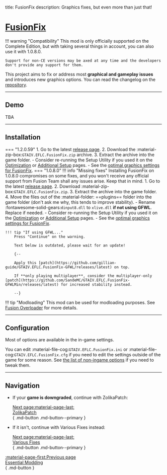 title: FusionFix
description: Graphics fixes, but even more than just that!

# [FusionFix](https://github.com/ThirteenAG/GTAIV.EFLC.FusionFix)

!!! warning "Compatibility"
    This mod is only officially supported on the Complete Edition, but with taking several things in account, you can also use it with 1.0.8.0.

    Support for non-CE versions may be axed at any time and the developers don't provide any support for them.
This project aims to fix or address most **graphical and gameplay issues** and introduces new graphics options. You can read the changelog on the [repository](https://github.com/ThirteenAG/GTAIV.EFLC.FusionFix/tree/master#coregameplay-changelog).

---

<h2>Demo</h2> <a id="demo"></a>

TBA

---

<h2>Installation</h2> <a id="installation"></a>

=== "1.2.0.59"
    1. Go to the latest [release page](https://github.com/ThirteenAG/GTAIV.EFLC.FusionFix/releases/latest).
    2. Download the :material-zip-box:`GTAIV.EFLC.FusionFix.zip` archive.
    3. Extract the archive into the game folder.
        - Consider re-running the Setup Utility if you used it on the [Optimization](../../optimization.md) or [Additional Setup](../../additional-setup.md) pages.
        - See the [optimal graphics settings for FusionFix](../../additional-setup.md/#__tabbed_2_2).
=== "1.0.8.0"
    !!! info "Missing fixes"
        Installing FusionFix on 1.0.8.0 compromises on some fixes, and you won't receive any official support from Fusion Team shall any issues arise. Keep that in mind.
    1. Go to the latest [release page](https://github.com/ThirteenAG/GTAIV.EFLC.FusionFix/releases/latest).
    2. Download :material-zip-box:`GTAIV.EFLC.FusionFix.zip`.
    3. Extract the archive into the game folder.
    4. Move the files out of the :material-folder: ==plugins== folder into the game folder (don't ask me why, this tends to improve stability).
        - Rename :fontawesome-solid-gears:`dinput8.dll` to `xlive.dll` **if not using GFWL**. Replace if needed.
        - Consider re-running the Setup Utility if you used it on the [Optimization](../../optimization.md) or [Additional Setup](../../additional-setup.md) pages.
        - See the [optimal graphics settings for FusionFix](../../additional-setup.md/#__tabbed_2_2).

    !!! tip "If using GFWL..."
        Press "Continue" on the warning.

        Text below is outdated, please wait for an update!

        {--

        Apply this [patch](https://github.com/gillian-guide/GTAIV.EFLC.FusionFix-GFWL/releases/latest) on top.

        If **only playing multiplayer**, consider the multiplayer-only [patch](https://github.com/SandeMC/GTAIV.EFLC.FusionFix-GFWLMin/releases/latest) for increased stability instead.

        --}

!!! tip "Modloading"
    This mod can be used for modloading purposes. See [Fusion Overloader](../../extras/modloading.md/#fusion-overloader) for more details.

---

<h2>Configuration</h2> <a id="configuration"></a>

Most of options are available in the in-game settings.

You can edit :material-file-cog:`GTAIV.EFLC.FusionFix.ini` or :material-file-cog:`GTAIV.EFLC.FusionFix.cfg` if you need to edit the settings outside of the game for some reason. See [the list of non-ingame options](https://github.com/ThirteenAG/GTAIV.EFLC.FusionFix?tab=readme-ov-file#details) if you need to tweak them.

---

<h2>Navigation</h2> <a id="navigation"></a>

<div class="grid cards" markdown>

- If your **game is downgraded**, continue with ZolikaPatch:

    [Next page:material-page-last: <br>ZolikaPatch</br>](zolikapatch.md){ .md-button .md-button--primary }

- If it isn't, continue with Various Fixes instead:

    [Next page:material-page-last: <br>Various Fixes</br>](various-fixes.md){ .md-button .md-button--primary }

</div>

[:material-page-first:Previous page <br>Essential Modding</br>](index.md){ .md-button }
